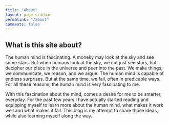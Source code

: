 ```yaml
---
title: "About"
layout: page-sidebar
permalink: "/about"
comments: false
---
```

## What is this site about?
The human mind is fascinating. A moneky may look at the sky and see some stars. But when humans look at the sky, we not just see stars, but decipher our place in the universe and peer into the past.
We make things, we communicate, we reason, and we argue. The human mind is capable of endless surprises. But at the same time, we fail, often in predicable ways.
For all these reasons, the human mind is very fascinating to me.

With this fascination about the mind, comes a desire for me to be smarter, everyday.
For the past few years I have actually started reading and equipping myself to learn more about the human mind, what makes it work well and what makes it fail.
This blog is my attempt to share those ideas, while also learning myself along the way.